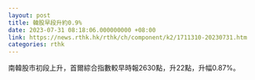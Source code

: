 ```yaml
---
layout: post
title: 韓股早段升約0.9%
date: 2023-07-31 08:18:06.000000000 +08:00
link: https://news.rthk.hk/rthk/ch/component/k2/1711310-20230731.htm
categories: rthk
---
```


南韓股市初段上升，首爾綜合指數較早時報2630點，升22點，升幅0.87%。
